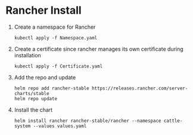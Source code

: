 # Rancher Install
1. Create a namespace for Rancher
    ```
    kubectl apply -f Namespace.yaml
    ```
1. Create a certificate since rancher manages its own certificate during installation
    ```
    kubectl apply -f Certificate.yaml
    ```

1. Add the repo and update
    ```
    helm repo add rancher-stable https://releases.rancher.com/server-charts/stable
    helm repo update
    ```

1. Install the chart
    ```
    helm install rancher rancher-stable/rancher --namespace cattle-system --values values.yaml
    ```